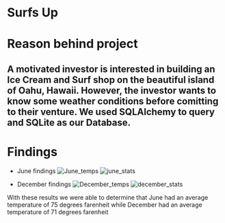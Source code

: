 # Surfs Up
# Reason behind project
## A motivated investor is interested in building an Ice Cream and Surf shop on the beautiful island of Oahu, Hawaii. However, the investor wants to know some weather conditions before comitting to their venture. We used SQLAlchemy to query and SQLite as our Database.

# Findings
- June findings
![June_temps](https://user-images.githubusercontent.com/102084269/172087424-3b77cfe7-807d-4831-bb98-cbd03ec88dc2.PNG)
![june_stats](https://user-images.githubusercontent.com/102084269/172087657-8441e1eb-d807-4bad-9673-3e64c2a4283d.PNG)


- December findings
![December_temps](https://user-images.githubusercontent.com/102084269/172087487-4dc67328-76ed-483a-84b8-62749c9b088d.PNG)
![december_stats](https://user-images.githubusercontent.com/102084269/172087667-3dde01d0-2449-4549-bd50-b2edc3a9b5ed.PNG)

With these results we were able to determine that June had an average temperature of 75 degrees farenheit while December had an average temperature of 71 degrees farenheit
